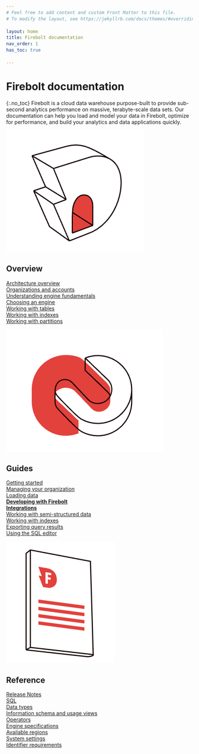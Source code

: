 ```yaml
---
# Feel free to add content and custom Front Matter to this file.
# To modify the layout, see https://jekyllrb.com/docs/themes/#overriding-theme-defaults

layout: home
title: Firebolt documentation
nav_order: 1
has_toc: true

---
```

# Firebolt documentation
{:.no_toc}
Firebolt is a cloud data warehouse purpose-built to provide sub-second analytics performance on massive, terabyte-scale data sets. Our documentation can help you load and model your data in Firebolt, optimize for performance, and build your analytics and data applications quickly.

<div class="row">
  <div class="column">
    <img src="assets/images/docs_getting_started_illustration.png" alt="Overview">
    <h2>Overview</h2>
    <p><a href="https://docs.firebolt.io/architecture-overview">Architecture overview</a>
    <br><a href="https://special-disco-436d3e6a.pages.github.io/Overview/organizations-accounts.html">Organizations and accounts</a>
    <br><a href="https://special-disco-436d3e6a.pages.github.io/Overview/understanding-engine-fundamentals.html">Understanding engine fundamentals</a>
    <br><a href="https://special-disco-436d3e6a.pages.github.io/Overview/choosing-an-engine.html">Choosing an engine</a>
    <br><a href="https://special-disco-436d3e6a.pages.github.io/Overview/working-with-tables.html">Working with tables</a>
    <br><a href="https://special-disco-436d3e6a.pages.github.io/Overview/using-indexes.html">Working with indexes</a>
    <br><a href="https://special-disco-436d3e6a.pages.github.io/Overview/working-with-partitions.html">Working with partitions</a></p>
  </div>
  <div class="column">
    <img src="assets/images/docs_shedule_call_illustration.png" alt="Guides">
    <h2>Guides</h2>
    <p><a href="https://special-disco-436d3e6a.pages.github.io/Guides/getting-started.html">Getting started</a>
    <br><a href="https://special-disco-436d3e6a.pages.github.io/Guides/managing-your-organization/">Managing your organization</a>
    <br><a href="https://special-disco-436d3e6a.pages.github.io/Guides/loading-data/loading-data.html">Loading data</a>
    <br><strong><a href="https://special-disco-436d3e6a.pages.github.io/Guides/developing-with-firebolt/">Developing with Firebolt</a></strong>
    <br><strong><a href="https://special-disco-436d3e6a.pages.github.io/Guides/integrations/">Integrations</a></strong>
    <br><a href="https://special-disco-436d3e6a.pages.github.io/Guides/working-with-semi-structured-data/working-with-semi-structured-data.html">Working with semi-structured data</a>
    <br><a href="https://special-disco-436d3e6a.pages.github.io/Guides/working-with-indexes.html">Working with indexes</a>
    <br><a href="https://special-disco-436d3e6a.pages.github.io/Guides/exporting-query-results.html">Exporting query results</a>
    <br><a href="https://special-disco-436d3e6a.pages.github.io/Reference/using-the-sql-editor/using-the-sql-editor.html">Using the SQL editor</a></p>
  </div>
  <div class="column">
    <img src="assets/images/docs_whitepaper_illustration.png" alt="Reference">
    <h2>Reference</h2>
    <p><a href="https://special-disco-436d3e6a.pages.github.io/Reference/release-notes/release-notes.html">Release Notes</a>
    <br><a href="https://special-disco-436d3e6a.pages.github.io/sql_reference/">SQL</a>
    <br><a href="https://special-disco-436d3e6a.pages.github.io/Reference/data-types.html">Data types</a>
    <br><a href="https://special-disco-436d3e6a.pages.github.io/Reference/information-schema/information-schema-and-usage-views.html">Information schema and usage views</a>
    <br><a href="https://special-disco-436d3e6a.pages.github.io/sql_reference/operators.html">Operators</a>
    <br><a href="https://special-disco-436d3e6a.pages.github.io/Reference/available-engine-specs.html">Engine specifications</a>
    <br><a href="https://special-disco-436d3e6a.pages.github.io/Reference/available-regions.html">Available regions</a>
    <br><a href="https://special-disco-436d3e6a.pages.github.io/Reference/system-settings.html">System settings</a>
    <br><a href="https://special-disco-436d3e6a.pages.github.io/Reference/identifier-requirements.html">Identifier requirements</a></p>
  </div>
</div>